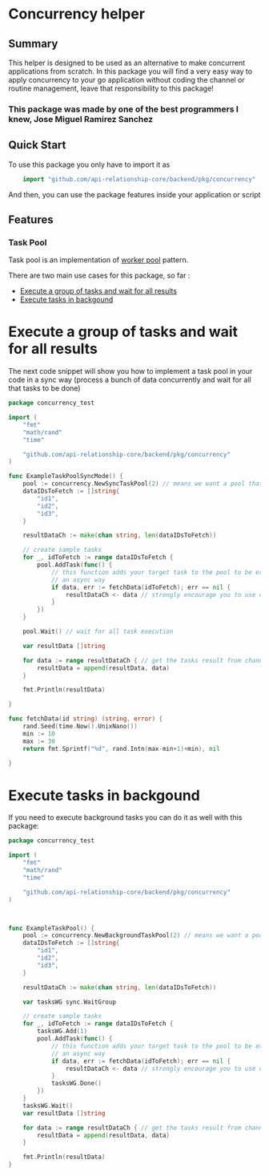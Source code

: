 # Concurrency helper

## Summary

This helper is designed to be used as an alternative to make concurrent applications from scratch. In this package you will find a very easy way to apply concurrency to your go application without coding the channel or routine management, leave that responsibility to this package!

### This package was made by one of the best programmers I knew, Jose Miguel Ramirez Sanchez

## Quick Start

To use this package you only have to import it as

```go
    import "github.com/api-relationship-core/backend/pkg/concurrency"
```

And then, you can use the package features inside your application or script

## Features

### **Task Pool**

Task pool is an implementation of [worker pool](https://gobyexample.com/worker-pools) pattern.

There are two main use cases for this package, so far :

- [Execute a group of tasks and wait for all results](#execute-a-group-of-tasks-and-wait-for-all-results)
- [Execute tasks in backgound](#execute-tasks-in-backgound)

# Execute a group of tasks and wait for all results

The next code snippet will show you how to implement a task pool in your code in a sync way (process a bunch of data concurrently and wait for all that tasks to be done)

```go
package concurrency_test

import (
	"fmt"
	"math/rand"
	"time"

	"github.com/api-relationship-core/backend/pkg/concurrency"
)

func ExampleTaskPoolSyncMode() {
	pool := concurrency.NewSyncTaskPool(2) // means we want a pool that can handle 2 tasks concurrently
	dataIDsToFetch := []string{
		"id1",
		"id2",
		"id3",
	}

	resultDataCh := make(chan string, len(dataIDsToFetch))

	// create sample tasks
	for _, idToFetch := range dataIDsToFetch {
		pool.AddTask(func() {
			// this function adds your target task to the pool to be executed in
			// an async way
			if data, err := fetchData(idToFetch); err == nil {
				resultDataCh <- data // strongly encourage you to use channels to store the tasks results
			}
		})
	}

	pool.Wait() // wait for all task execution

	var resultData []string

	for data := range resultDataCh { // get the tasks result from channel
		resultData = append(resultData, data)
	}

	fmt.Println(resultData)

}

func fetchData(id string) (string, error) {
	rand.Seed(time.Now().UnixNano())
	min := 10
	max := 30
	return fmt.Sprintf("%d", rand.Intn(max-min+1)+min), nil

}
```

# Execute tasks in backgound

If you need to execute background tasks you can do it as well with this package:

```go
package concurrency_test

import (
	"fmt"
	"math/rand"
	"time"

	"github.com/api-relationship-core/backend/pkg/concurrency"
)



func ExampleTaskPool() {
	pool := concurrency.NewBackgroundTaskPool(2) // means we want a pool that can handle 2 tasks concurrently
	dataIDsToFetch := []string{
		"id1",
		"id2",
		"id3",
	}

	resultDataCh := make(chan string, len(dataIDsToFetch))

	var tasksWG sync.WaitGroup

	// create sample tasks
	for _, idToFetch := range dataIDsToFetch {
		tasksWG.Add(1)
		pool.AddTask(func() {
			// this function adds your target task to the pool to be executed in
			// an async way
			if data, err := fetchData(idToFetch); err == nil {
				resultDataCh <- data // strongly encourage you to use channels to store the tasks results
			}
			tasksWG.Done()
		})
	}
	tasksWG.Wait()
	var resultData []string

	for data := range resultDataCh { // get the tasks result from channel
		resultData = append(resultData, data)
	}

	fmt.Println(resultData)
}
```
